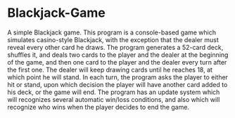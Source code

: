 # Blackjack-Game
A simple Blackjack game.
This program is a console-based game which simulates casino-style Blackjack, with the exception that the dealer must reveal every other card he draws. The program generates a 52-card deck, shuffles it, and deals two cards to the player and the dealer at the beginning of the game, and then one card to the player and the dealer every turn after the first one. The dealer will keep drawing cards until he reaches 18, at which point he will stand. In each turn, the program asks the player to either hit or stand, upon which decision the player will have another card added to his deck, or the game will end. The program has an update system which will recognizes several automatic win/loss conditions, and also which will recognize who wins when the player decides to end the game.
